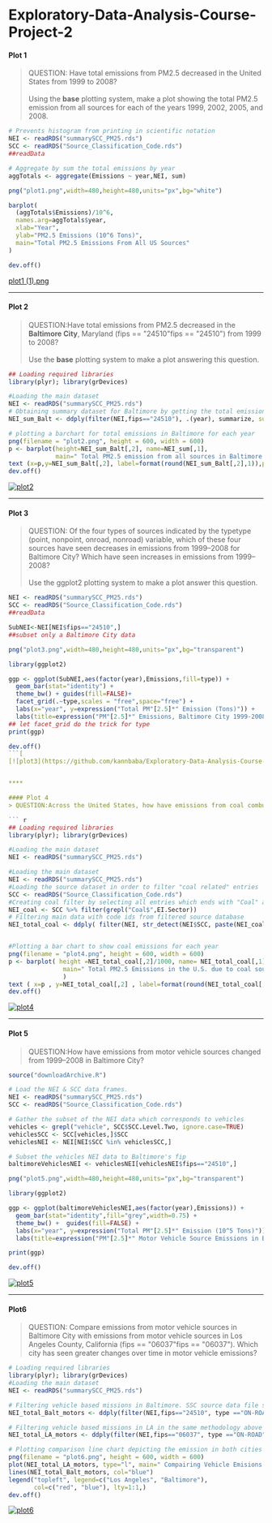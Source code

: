 # Exploratory-Data-Analysis-Course-Project-2

#### Plot 1

> QUESTION: Have total emissions from PM2.5 decreased in the United States from 1999 to 2008? <br><br>
> Using the <b>base</b> plotting system, make a plot showing the total PM2.5 emission from all sources for each of the years 1999, 2002, 2005, and 2008.

``` r
# Prevents histogram from printing in scientific notation
NEI <- readRDS("summarySCC_PM25.rds")
SCC <- readRDS("Source_Classification_Code.rds")
##readData

# Aggregate by sum the total emissions by year
aggTotals <- aggregate(Emissions ~ year,NEI, sum)

png("plot1.png",width=480,height=480,units="px",bg="white")

barplot(
  (aggTotals$Emissions)/10^6,
  names.arg=aggTotals$year,
  xlab="Year",
  ylab="PM2.5 Emissions (10^6 Tons)",
  main="Total PM2.5 Emissions From All US Sources"
)

dev.off()

```
[plot1 (1).png](https://github.com/5jiaxiang/exploratory-data-analysis-course-project-2/blob/main/plot1%20(1).png)


****

#### Plot 2

> QUESTION:Have total emissions from PM2.5 decreased in the <b>Baltimore City</b>, Maryland (fips == "24510"fips == "24510") from 1999 to 2008?<br><br>
> Use the <b>base</b> plotting system to make a plot answering this question.


``` r
## Loading required libraries
library(plyr); library(grDevices)

#Loading the main dataset
NEI <- readRDS("summarySCC_PM25.rds")
# Obtaining summary dataset for Baltimore by getting the total emissions for each yeari using fips=="24510" argument
NEI_sum_Balt <- ddply(filter(NEI,fips=="24510"), .(year), summarize, sum=sum(Emissions))

# plotting a barchart for total emissions in Baltimore for each year
png(filename = "plot2.png", height = 600, width = 600)  
p <- barplot(height=NEI_sum_Balt[,2], name=NEI_sum[,1],
             main=" Total PM2.5 emission from all sources in Baltimore ", ylab="PM25 Emission", xlab="year", ylim=c(0,4000))
text (x=p,y=NEI_sum_Balt[,2], label=format(round(NEI_sum_Balt[,2],1)),pos=1)
dev.off()      
```
[![plot2](https://github.com/kannbaba/Exploratory-Data-Analysis-Course-Project-2/assets/6490466/337f62d5-c966-4e4a-baa0-ec4359561b3e)](https://github.com/5jiaxiang/exploratory-data-analysis-course-project-2/blob/main/plot2%20(1).png)



****

#### Plot 3
> QUESTION: Of the four types of sources indicated by the typetype (point, nonpoint, onroad, nonroad) variable, which of these four sources have seen decreases in emissions from 1999–2008 for Baltimore City? Which have seen increases in emissions from 1999–2008? <br><br>
> Use the ggplot2 plotting system to make a plot answer this question.
``` r
NEI <- readRDS("summarySCC_PM25.rds")
SCC <- readRDS("Source_Classification_Code.rds")
##readData

SubNEI<-NEI[NEI$fips=="24510",]
##subset only a Baltimore City data

png("plot3.png",width=480,height=480,units="px",bg="transparent")

library(ggplot2)

ggp <- ggplot(SubNEI,aes(factor(year),Emissions,fill=type)) +
  geom_bar(stat="identity") +
  theme_bw() + guides(fill=FALSE)+
  facet_grid(.~type,scales = "free",space="free") + 
  labs(x="year", y=expression("Total PM"[2.5]*" Emission (Tons)")) + 
  labs(title=expression("PM"[2.5]*" Emissions, Baltimore City 1999-2008 by Source Type"))
## let facet_grid do the trick for type
print(ggp)

dev.off()
```[
[![plot3](https://github.com/kannbaba/Exploratory-Data-Analysis-Course-Project-2/assets/6490466/f1fd9d7f-a599-456e-9f28-5e95551c6d26)](https://github.com/5jiaxiang/exploratory-data-analysis-course-project-2/blob/main/plot3%20(1).png)](https://github.com/5jiaxiang/exploratory-data-analysis-course-project-2/blob/main/plot3%20(1).png)


****

#### Plot 4
> QUESTION:Across the United States, how have emissions from coal combustion-related sources changed from 1999–2008?

``` r
## Loading required libraries
library(plyr); library(grDevices)

#Loading the main dataset
NEI <- readRDS("summarySCC_PM25.rds")

#Loading the main dataset
NEI <- readRDS("summarySCC_PM25.rds")
#Loading the source dataset in order to filter "coal related" entries
SCC <- readRDS("Source_Classification_Code.rds")
#Creating coal filter by selecting all entries which ends with "Coal" at EI.Sector column
NEI_coal <- SCC %>% filter(grepl("Coal$",EI.Sector))
# Filtering main data with code ids from filtered source database
NEI_total_coal <- ddply( filter(NEI, str_detect(NEI$SCC, paste(NEI_coal[,1], collapse="|"))), .(year), summarize, total=sum(Emissions))


#Plotting a bar chart to show coal emissions for each year
png(filename = "plot4.png", height = 600, width = 600)  
p <- barplot( height =NEI_total_coal[,2]/1000, name= NEI_total_coal[,1],
               main=" Total PM2.5 Emissions in the U.S. due to coal sources ", ylab="PM25 Emission (tonnes) ", xlab="year", ylim=c(0,600)
               )
text ( x=p , y=NEI_total_coal[,2] , label=format(round(NEI_total_coal[,2],1)) , pos=1)
dev.off()
```
[![plot4](https://github.com/kannbaba/Exploratory-Data-Analysis-Course-Project-2/assets/6490466/c68433d7-757b-412a-8d58-f514ada2f788)
](https://github.com/5jiaxiang/exploratory-data-analysis-course-project-2/blob/main/plot4%20(1).png)



****

#### Plot 5

> QUESTION:How have emissions from motor vehicle sources changed from 1999–2008 in Baltimore City?


``` r
source("downloadArchive.R")

# Load the NEI & SCC data frames.
NEI <- readRDS("summarySCC_PM25.rds")
SCC <- readRDS("Source_Classification_Code.rds")

# Gather the subset of the NEI data which corresponds to vehicles
vehicles <- grepl("vehicle", SCC$SCC.Level.Two, ignore.case=TRUE)
vehiclesSCC <- SCC[vehicles,]$SCC
vehiclesNEI <- NEI[NEI$SCC %in% vehiclesSCC,]

# Subset the vehicles NEI data to Baltimore's fip
baltimoreVehiclesNEI <- vehiclesNEI[vehiclesNEI$fips=="24510",]

png("plot5.png",width=480,height=480,units="px",bg="transparent")

library(ggplot2)

ggp <- ggplot(baltimoreVehiclesNEI,aes(factor(year),Emissions)) +
  geom_bar(stat="identity",fill="grey",width=0.75) +
  theme_bw() +  guides(fill=FALSE) +
  labs(x="year", y=expression("Total PM"[2.5]*" Emission (10^5 Tons)")) + 
  labs(title=expression("PM"[2.5]*" Motor Vehicle Source Emissions in Baltimore from 1999-2008"))

print(ggp)

dev.off()
```
[![plot5](https://github.com/kannbaba/Exploratory-Data-Analysis-Course-Project-2/assets/6490466/6f3f4456-d59b-4eaf-9953-94a353bd5e55)](https://github.com/5jiaxiang/exploratory-data-analysis-course-project-2/blob/main/plot5.png)


****

#### Plot6

> QUESTION: Compare emissions from motor vehicle sources in Baltimore City with emissions from motor vehicle sources in Los Angeles County, California (fips == "06037"fips == "06037"). Which city has seen greater changes over time in motor vehicle emissions?

``` r
# Loading required libraries
library(plyr); library(grDevices)
#Loading the main dataset
NEI <- readRDS("summarySCC_PM25.rds")

# Filtering vehicle based missions in Baltimore. SSC source data file shows that all vehicle related emissions are recorded as "ON-ROAD" type in the main data
NEI_total_Balt_motors <- ddply(filter(NEI,fips=="24510", type =="ON-ROAD"), .(year), summarize, total=sum(Emissions))

# Filtering vehicle based missions in LA in the same methodology above
NEI_total_LA_motors <- ddply(filter(NEI,fips=="06037", type =="ON-ROAD"), .(year), summarize, total=sum(Emissions))

# Plotting comparison line chart depicting the emission in both cities
png(filename = "plot6.png", height = 600, width = 600)  
plot(NEI_total_LA_motors, type="l", main=" Compairing Vehicle Emisions in LA and Baltimore ", ylab="PM25 Emission (tonnes)", col="red", ylim=c(0,5000))
lines(NEI_total_Balt_motors, col="blue")
legend("topleft", legend=c("Los Angeles", "Baltimore"),
       col=c("red", "blue"), lty=1:1,)
dev.off()
```
[![plot6](https://github.com/kannbaba/Exploratory-Data-Analysis-Course-Project-2/assets/6490466/d29ba447-9022-4793-99b4-e30310266cb9)
](https://github.com/5jiaxiang/exploratory-data-analysis-course-project-2/blob/main/plot6.png)
